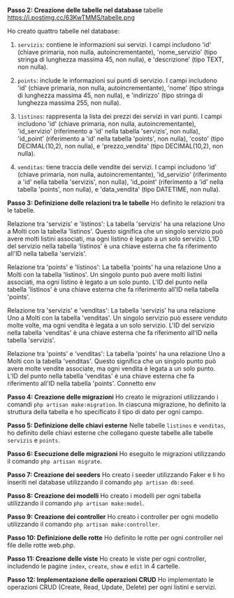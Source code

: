 **Passo 2: Creazione delle tabelle nel database**
tabelle
https://i.postimg.cc/63KwTMMS/tabelle.png

Ho creato quattro tabelle nel database:

1. `servizis`: contiene le informazioni sui servizi. I campi includono 'id' (chiave primaria, non nulla, autoincrementante), 'nome_servizio' (tipo stringa di lunghezza massima 45, non nulla), e 'descrizione' (tipo TEXT, non nulla).

2. `points`: include le informazioni sui punti di servizio. I campi includono 'id' (chiave primaria, non nulla, autoincrementante), 'nome' (tipo stringa di lunghezza massima 45, non nulla), e 'indirizzo' (tipo stringa di lunghezza massima 255, non nulla).

3. `listinos`: rappresenta la lista dei prezzi dei servizi in vari punti. I campi includono 'id' (chiave primaria, non nulla, autoincrementante), 'id_servizio' (riferimento a 'id' nella tabella 'servizis', non nulla), 'id_point' (riferimento a 'id' nella tabella 'points', non nulla), 'costo' (tipo DECIMAL(10,2), non nulla), e 'prezzo_vendita' (tipo DECIMAL(10,2), non nulla).

4. `venditas`: tiene traccia delle vendite dei servizi. I campi includono 'id' (chiave primaria, non nulla, autoincrementante), 'id_servizio' (riferimento a 'id' nella tabella 'servizis', non nulla), 'id_point' (riferimento a 'id' nella tabella 'points', non nulla), e 'data_vendita' (tipo DATETIME, non nulla).

**Passo 3: Definizione delle relazioni tra le tabelle**
Ho definito le relazioni tra le tabelle.

Relazione tra 'servizis' e 'listinos': La tabella 'servizis' ha una relazione Uno a Molti con la tabella 'listinos'.
Questo significa che un singolo servizio può avere molti listini associati, ma ogni listino è legato a un solo servizio. L'ID del servizio nella tabella 'listinos' è una chiave esterna che fa riferimento all'ID nella tabella 'servizis'.

Relazione tra 'points' e 'listinos': La tabella 'points' ha una relazione Uno a Molti con la tabella 'listinos'. Un singolo punto può avere molti listini associati, ma ogni listino è legato a un solo punto. L'ID del punto nella tabella 'listinos' è una chiave esterna che fa riferimento all'ID nella tabella 'points'.

Relazione tra 'servizis' e 'venditas': La tabella 'servizis' ha una relazione Uno a Molti con la tabella 'venditas'. Un singolo servizio può essere venduto molte volte, ma ogni vendita è legata a un solo servizio. L'ID del servizio nella tabella 'venditas' è una chiave esterna che fa riferimento all'ID nella tabella 'servizis'.

Relazione tra 'points' e 'venditas': La tabella 'points' ha una relazione Uno a Molti con la tabella 'venditas'. Questo significa che un singolo punto può avere molte vendite associate, ma ogni vendita è legata a un solo punto. L'ID del punto nella tabella 'venditas' è una chiave esterna che fa riferimento all'ID nella tabella 'points'. Connetto env

**Passo 4: Creazione delle migrazioni**
Ho creato le migrazioni utilizzando i comandi `php artisan make:migration`. In ciascuna migrazione, ho definito la struttura della tabella e ho specificato il tipo di dato per ogni campo.

**Passo 5: Definizione delle chiavi esterne**
Nelle tabelle `listinos` e `venditas`, ho definito delle chiavi esterne che collegano queste tabelle alle tabelle `servizis` e `points`.

**Passo 6: Esecuzione delle migrazioni**
Ho eseguito le migrazioni utilizzando il comando `php artisan migrate`.

**Passo 7: Creazione dei seeders**
Ho creato i seeder utilizzando Faker e li ho inseriti nel database utilizzando il comando `php artisan db:seed`.

**Passo 8: Creazione dei modelli**
Ho creato i modelli per ogni tabella utilizzando il comando `php artisan make:model`.

**Passo 9: Creazione dei controller**
Ho creato i controller per ogni modello utilizzando il comando `php artisan make:controller`.

**Passo 10: Definizione delle rotte**
Ho definito le rotte per ogni controller nel file delle rotte web.php.

**Passo 11: Creazione delle viste**
Ho creato le viste per ogni controller, includendo le pagine `index`, `create`, `show` e `edit` in 4 cartelle.

**Passo 12: Implementazione delle operazioni CRUD**
Ho implementato le operazioni CRUD (Create, Read, Update, Delete) per ogni listini e servizi.

